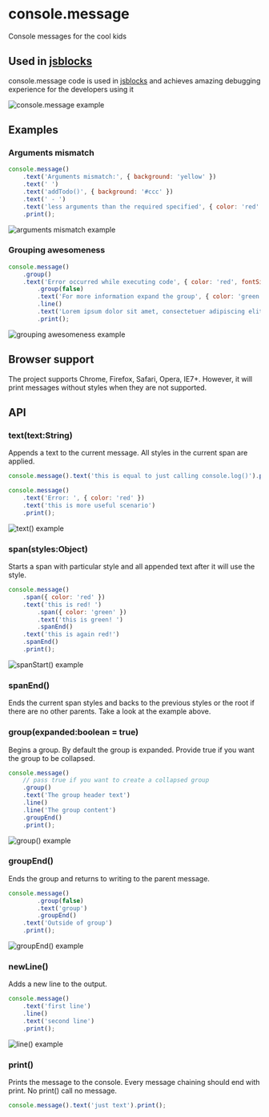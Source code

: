# console.message

Console messages for the cool kids

## Used in [jsblocks](http://jsblocks.com)

console.message code is used in [jsblocks](http://jsblocks.com) and achieves amazing debugging experience for the developers using it

![console.message example](http://jsblocks.com/img/debugging.gif)

## Examples

### Arguments mismatch

```javascript
console.message()
	.text('Arguments mismatch:', { background: 'yellow' })
	.text(' ')
	.text('addTodo()', { background: '#ccc' })
	.text(' - ')
	.text('less arguments than the required specified', { color: 'red' })
	.print();
```

![arguments mismatch example](https://dl.dropboxusercontent.com/u/4277603/console.message/arguments-mismatch-example.png)

### Grouping awesomeness

```javascript
console.message()
	.group()
	.text('Error occurred while executing code', { color: 'red', fontSize: 24 })
		.group(false)
		.text('For more information expand the group', { color: 'green' })
		.line()
		.text('Lorem ipsum dolor sit amet, consectetuer adipiscing elit. Aenean commodo ligula eget dolor. Aenean massa. Cum sociis natoque penatibus et magnis dis parturient montes, nascetur ridiculus mus. Donec quam felis, ultricies nec, pellentesque eu, pretium quis, sem. Nulla consequat massa quis enim.')
		.print();
```

![grouping awesomeness example](https://dl.dropboxusercontent.com/u/4277603/console.message/grouping-awesomeness-example.png)

## Browser support

The project supports Chrome, Firefox, Safari, Opera, IE7+.
However, it will print messages without styles when they are not supported.

## API

### text(text:String)

Appends a text to the current message. All styles in the current span are applied.

```javascript
console.message().text('this is equal to just calling console.log()').print();

console.message()
	.text('Error: ', { color: 'red' })
	.text('this is more useful scenario')
	.print();
```

![text() example](https://dl.dropboxusercontent.com/u/4277603/console.message/text-example.png)

### span(styles:Object)

Starts a span with particular style and all appended text after it will use the style.

```javascript
console.message()
	.span({ color: 'red' })
	.text('this is red! ')
		.span({ color: 'green' })
		.text('this is green! ')
		.spanEnd()
	.text('this is again red!')
	.spanEnd()
	.print();
```

![spanStart() example](https://dl.dropboxusercontent.com/u/4277603/console.message/span-example.png)

### spanEnd()

Ends the current span styles and backs to the previous styles or the root if there are no other parents.
Take a look at the example above.

### group(expanded:boolean = true)

Begins a group. By default the group is expanded. Provide true if you want the group to be collapsed.

```javascript
console.message()
	// pass true if you want to create a collapsed group
	.group()
	.text('The group header text')
	.line()
	.line('The group content')
	.groupEnd()
	.print();
```

![group() example](https://dl.dropboxusercontent.com/u/4277603/console.message/group-example.png)

### groupEnd()

Ends the group and returns to writing to the parent message.

```javascript
console.message()
		.group(false)
		.text('group')
		.groupEnd()
	.text('Outside of group')
	.print();
```

![groupEnd() example](https://dl.dropboxusercontent.com/u/4277603/console.message/groupEnd-example.png)

### newLine()

Adds a new line to the output.

```javascript
console.message()
	.text('first line')
	.line()
	.text('second line')
	.print();
```

![line() example](https://dl.dropboxusercontent.com/u/4277603/console.message/line-example.png)

### print()

Prints the message to the console.
Every message chaining should end with print. No print() call no message.

```javascript
console.message().text('just text').print();
```
